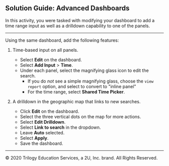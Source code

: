 ## Solution Guide: Advanced Dashboards

In this activity, you were tasked with modifying your dashboard to add a time range input as well as a drilldown capability to one of the panels.

---

Using the same dashboard, add the following features:

1. Time-based input on all panels.
    - Select **Edit** on the dashboard.
    - Select **Add Input** > **Time**.  
    - Under each panel, select the magnifying glass icon to edit the search.
      - If you do *not* see a simple magnifying glass, choose the `view report` option, and select to convert to "inline panel"
      - For the time range, select **Shared Time Picker**.

2. A drilldown in the geographic map that links to new searches.  
    - Click **Edit** on the dashboard.
    - Select the three vertical dots on the map for more actions.
    - Select **Edit Drilldown**.
    - Select **Link to search** in the dropdown.
    - Leave **Auto** selected.
    - Select **Apply**.
    - Save the dashboard.

---

© 2020 Trilogy Education Services, a 2U, Inc. brand. All Rights Reserved.  